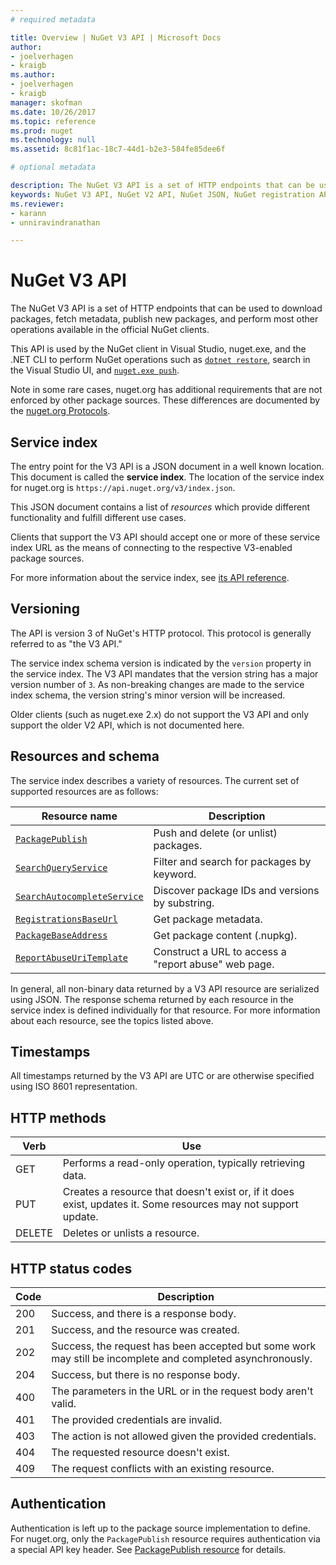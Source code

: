 ```yaml
---
# required metadata 

title: Overview | NuGet V3 API | Microsoft Docs
author:
- joelverhagen
- kraigb
ms.author:
- joelverhagen
- kraigb
manager: skofman
ms.date: 10/26/2017
ms.topic: reference
ms.prod: nuget
ms.technology: null
ms.assetid: 8c81f1ac-18c7-44d1-b2e3-584fe85dee6f

# optional metadata

description: The NuGet V3 API is a set of HTTP endpoints that can be used to download packages, fetch metadata, publish new packages, etc.
keywords: NuGet V3 API, NuGet V2 API, NuGet JSON, NuGet registration API, NuGet API flat container, NuGet nupkg API, NuGet metadata API, NuGet search API, NuGet push API, NuGe publish API, NuGet delete API, NuGet unlist API, NuGet protocol
ms.reviewer:
- karann
- unniravindranathan

---
```


# NuGet V3 API

The NuGet V3 API is a set of HTTP endpoints that can be used to download packages, fetch metadata, publish new packages,
and perform most other operations available in the official NuGet clients.

This API is used by the NuGet client in Visual Studio, nuget.exe, and the .NET CLI to perform NuGet operations such as
[`dotnet restore`](https://docs.microsoft.com/dotnet/articles/core/preview3/tools/dotnet-restore), search in the Visual
Studio UI, and [`nuget.exe push`](../../tools/cli-ref-push.md).

Note in some rare cases, nuget.org has additional requirements that are not enforced by other package sources. These
differences are documented by the [nuget.org Protocols](../nuget-protocols.md).

## Service index

The entry point for the V3 API is a JSON document in a well known location. This document is called the **service index**.
The location of the service index for nuget.org is `https://api.nuget.org/v3/index.json`.

This JSON document contains a list of *resources* which provide different functionality and fulfill different
use cases.

Clients that support the V3 API should accept one or more of these service index URL as the means of connecting to the
respective V3-enabled package sources.

For more information about the service index, see [its API reference](service-index.md).

## Versioning

The API is version 3 of NuGet's HTTP protocol. This protocol is generally referred to as "the V3 API."

The service index schema version is indicated by the `version` property in the service index. The V3 API mandates that
the version string has a major version number of `3`. As non-breaking changes are made to the service index schema, the
version string's minor version will be increased.

Older clients (such as nuget.exe 2.x) do not support the V3 API and only support the older V2 API, which is not
documented here.

## Resources and schema

The service index describes a variety of resources. The current set of supported resources are as follows:

Resource name                                                          | Description
---------------------------------------------------------------------- | -----------
[`PackagePublish`](package-publish-resource.md)                        | Push and delete (or unlist) packages.
[`SearchQueryService`](search-query-service-resource.md)               | Filter and search for packages by keyword.
[`SearchAutocompleteService`](search-autocomplete-service-resource.md) | Discover package IDs and versions by substring.
[`RegistrationsBaseUrl`](registration-base-url-resource.md)            | Get package metadata.
[`PackageBaseAddress`](package-base-address-resource.md)               | Get package content (.nupkg).
[`ReportAbuseUriTemplate`](report-abuse-resource.md)                   | Construct a URL to access a "report abuse" web page.

In general, all non-binary data returned by a V3 API resource are serialized using JSON. The response schema
returned by each resource in the service index is defined individually for that resource. For more information about
each resource, see the topics listed above.

## Timestamps

All timestamps returned by the V3 API are UTC or are otherwise specified using ISO 8601 representation. 

## HTTP methods

Verb   | Use
------ | -----------
GET    | Performs a read-only operation, typically retrieving data.
PUT    | Creates a resource that doesn't exist or, if it does exist, updates it. Some resources may not support update.
DELETE | Deletes or unlists a resource.

## HTTP status codes

Code | Description
---- | -----
200  | Success, and there is a response body.
201  | Success, and the resource was created.
202  | Success, the request has been accepted but some work may still be incomplete and completed asynchronously.
204  | Success, but there is no response body.
400  | The parameters in the URL or in the request body aren't valid.
401  | The provided credentials are invalid.
403  | The action is not allowed given the provided credentials.
404  | The requested resource doesn't exist.
409  | The request conflicts with an existing resource.

## Authentication

Authentication is left up to the package source implementation to define. For nuget.org, only the `PackagePublish`
resource requires authentication via a special API key header. See
[PackagePublish resource](package-publish-resource.md) for details.

